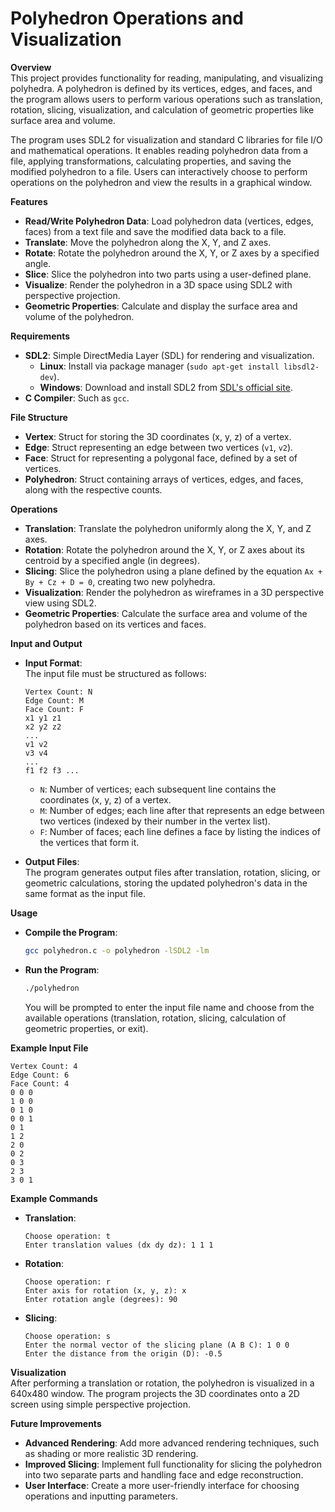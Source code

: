 # Polyhedron Operations and Visualization

**Overview**  
This project provides functionality for reading, manipulating, and visualizing polyhedra. A polyhedron is defined by its vertices, edges, and faces, and the program allows users to perform various operations such as translation, rotation, slicing, visualization, and calculation of geometric properties like surface area and volume.

The program uses SDL2 for visualization and standard C libraries for file I/O and mathematical operations. It enables reading polyhedron data from a file, applying transformations, calculating properties, and saving the modified polyhedron to a file. Users can interactively choose to perform operations on the polyhedron and view the results in a graphical window.

**Features**  
- **Read/Write Polyhedron Data**: Load polyhedron data (vertices, edges, faces) from a text file and save the modified data back to a file.
- **Translate**: Move the polyhedron along the X, Y, and Z axes.
- **Rotate**: Rotate the polyhedron around the X, Y, or Z axes by a specified angle.
- **Slice**: Slice the polyhedron into two parts using a user-defined plane.
- **Visualize**: Render the polyhedron in a 3D space using SDL2 with perspective projection.
- **Geometric Properties**: Calculate and display the surface area and volume of the polyhedron.

**Requirements**  
- **SDL2**: Simple DirectMedia Layer (SDL) for rendering and visualization.
  - **Linux**: Install via package manager (`sudo apt-get install libsdl2-dev`).
  - **Windows**: Download and install SDL2 from [SDL's official site](https://www.libsdl.org/).
- **C Compiler**: Such as `gcc`.

**File Structure**  
- **Vertex**: Struct for storing the 3D coordinates (x, y, z) of a vertex.
- **Edge**: Struct representing an edge between two vertices (`v1`, `v2`).
- **Face**: Struct for representing a polygonal face, defined by a set of vertices.
- **Polyhedron**: Struct containing arrays of vertices, edges, and faces, along with the respective counts.

**Operations**  
- **Translation**: Translate the polyhedron uniformly along the X, Y, and Z axes.
- **Rotation**: Rotate the polyhedron around the X, Y, or Z axes about its centroid by a specified angle (in degrees).
- **Slicing**: Slice the polyhedron using a plane defined by the equation `Ax + By + Cz + D = 0`, creating two new polyhedra.
- **Visualization**: Render the polyhedron as wireframes in a 3D perspective view using SDL2.
- **Geometric Properties**: Calculate the surface area and volume of the polyhedron based on its vertices and faces.

**Input and Output**  
- **Input Format**:  
  The input file must be structured as follows:
  ```
  Vertex Count: N
  Edge Count: M
  Face Count: F
  x1 y1 z1
  x2 y2 z2
  ...
  v1 v2
  v3 v4
  ...
  f1 f2 f3 ...
  ```
  - `N`: Number of vertices; each subsequent line contains the coordinates (x, y, z) of a vertex.
  - `M`: Number of edges; each line after that represents an edge between two vertices (indexed by their number in the vertex list).
  - `F`: Number of faces; each line defines a face by listing the indices of the vertices that form it.

- **Output Files**:  
  The program generates output files after translation, rotation, slicing, or geometric calculations, storing the updated polyhedron's data in the same format as the input file.

**Usage**  
- **Compile the Program**:  
  ```bash
  gcc polyhedron.c -o polyhedron -lSDL2 -lm
  ```
- **Run the Program**:  
  ```bash
  ./polyhedron
  ```
  You will be prompted to enter the input file name and choose from the available operations (translation, rotation, slicing, calculation of geometric properties, or exit).

**Example Input File**  
```
Vertex Count: 4
Edge Count: 6
Face Count: 4
0 0 0
1 0 0
0 1 0
0 0 1
0 1
1 2
2 0
0 2
0 3
2 3
3 0 1
```

**Example Commands**  
- **Translation**:  
  ```
  Choose operation: t
  Enter translation values (dx dy dz): 1 1 1
  ```
- **Rotation**:  
  ```
  Choose operation: r
  Enter axis for rotation (x, y, z): x
  Enter rotation angle (degrees): 90
  ```
- **Slicing**:  
  ```
  Choose operation: s
  Enter the normal vector of the slicing plane (A B C): 1 0 0
  Enter the distance from the origin (D): -0.5
  ```

**Visualization**  
After performing a translation or rotation, the polyhedron is visualized in a 640x480 window. The program projects the 3D coordinates onto a 2D screen using simple perspective projection.

**Future Improvements**  
- **Advanced Rendering**: Add more advanced rendering techniques, such as shading or more realistic 3D rendering.
- **Improved Slicing**: Implement full functionality for slicing the polyhedron into two separate parts and handling face and edge reconstruction.
- **User Interface**: Create a more user-friendly interface for choosing operations and inputting parameters.
